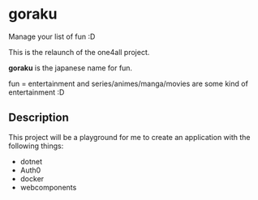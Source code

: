 # goraku
Manage your list of fun :D

This is the relaunch of the one4all project. 

**goraku** is the japanese name for fun. 

fun = entertainment and series/animes/manga/movies are some kind of entertainment :D


## Description

This project will be a playground for me to create an application with the following things:
* dotnet
* Auth0
* docker
* webcomponents
